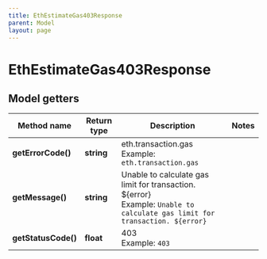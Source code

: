```yaml
---
title: EthEstimateGas403Response
parent: Model
layout: page
---
```


# EthEstimateGas403Response

## Model getters

Method name | Return type | Description | Notes
------------ | ------------- | ------------- | -------------
**getErrorCode()** | **string** | eth.transaction.gas <br>Example: `eth.transaction.gas` |
**getMessage()** | **string** | Unable to calculate gas limit for transaction. ${error} <br>Example: `Unable to calculate gas limit for transaction. ${error}` |
**getStatusCode()** | **float** | 403 <br>Example: `403` |

